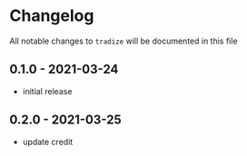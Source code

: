 # Changelog

All notable changes to `tradize` will be documented in this file

## 0.1.0 - 2021-03-24

- initial release

## 0.2.0 - 2021-03-25

- update credit
